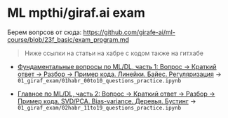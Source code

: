 # ML mpthi/giraf.ai exam 

Берем вопрсов от сюда: https://github.com/girafe-ai/ml-course/blob/23f_basic/exam_program.md 

> Ниже ссылки на статьи на хабре с кодом также на гитхабе 


* [Фундаментальные вопросы по ML/DL, часть 1: Вопрос → Краткий ответ → Разбор → Пример кода. Линейки. Байес. Регуляризация](https://habr.com/ru/articles/918438/) →  `01_giraf_exam/01habr_00to10_questions_practice.ipynb`

* [Главное по ML/DL, часть 2: Вопрос → Краткий ответ → Разбор → Пример кода. SVD/PCA. Bias-variance. Деревья. Бустинг](https://habr.com/ru/articles/921190/) → `01_giraf_exam/02habr_11to19_questions_practice.ipynb`
